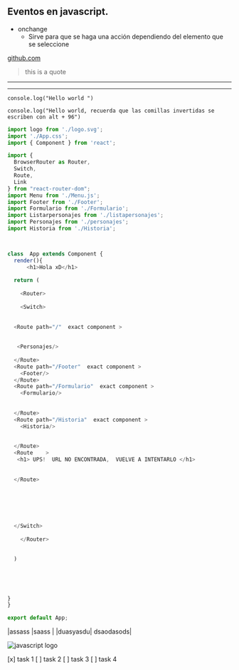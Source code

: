 ## Eventos en javascript.

* onchange
    * Sirve para que se haga una acción dependiendo del elemento que se seleccione 

[github.com](https://github.com/sebas1000383/curso-frontend-developer-practico "Proyecto")

> this is a quote
---
___

`console.log("Hello world ")` 


`console.log("Hello world, recuerda que las comillas invertidas se escriben con alt + 96")`
``` javascript
import logo from './logo.svg';
import './App.css';
import { Component } from 'react';

import {
  BrowserRouter as Router,
  Switch,
  Route,
  Link
} from "react-router-dom";
import Menu from './Menu.js';
import Footer from './Footer';
import Formulario from './Formulario';
import Listarpersonajes from './listapersonajes';
import Personajes from './personajes';
import Historia from './Historia';



class  App extends Component {
  render(){
      <h1>Hola xD</h1>
  
  return (
   
    <Router>
     
    <Switch>
  
    
  <Route path="/"  exact component >
    
  
   <Personajes/>
  
  </Route>
  <Route path="/Footer"  exact component >
    <Footer/>
  </Route>
  <Route path="/Formulario"  exact component >
    <Formulario/>
    
   
  </Route>
  <Route path="/Historia"  exact component >
    <Historia/>
    
   
  </Route>
  <Route    >
   <h1> UPS!  URL NO ENCONTRADA,  VUELVE A INTENTARLO </h1>
    
   
  </Route>
  
  
  
   
  
  
  </Switch>
     
    </Router>
   
    
  )
        

        
     
  
}
}

export default App;
```
|assass |saass  |
|duasyasdu| dsaodasods|

![javascript logo](https://midu.dev/images/wallpapers/una-taza-de-javascript.png)
<!---Github  -->
[x] task 1
[ ] task 2
[ ] task 3
[ ] task 4
